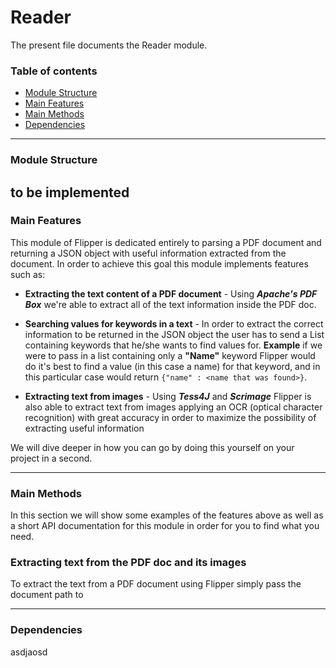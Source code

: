 # Reader

The present file documents the Reader module.
<br/>

### Table of contents ###

* [Module Structure](#module-structure)
* [Main Features](#main-features)
* [Main Methods](#main-methods)
* [Dependencies](#dependencies)
 
  
---
 
 ### Module Structure ### 
 
  to be implemented 
---

### Main Features ### 

This module of Flipper is dedicated entirely to parsing a PDF document and returning 
a JSON object with useful information extracted from the document. In order to achieve this goal
this module implements features such as:

* **Extracting the text content of a PDF document** - Using **_Apache's PDF Box_** we're able
to extract all of the text information inside the PDF doc.

* **Searching values for keywords in a text** - In order to extract the correct information
to be returned in the JSON object the user has to send a List containing keywords that he/she
wants to find values for. **Example** if we were to pass in a list containing only a **"Name"** 
keyword Flipper would do it's best to find a value (in this case a name) for that keyword, and
 in this particular case would return `{"name" : <name that was found>}`.
 
* **Extracting text from images** - Using **_Tess4J_** and **_Scrimage_** Flipper is also able
to extract text from images applying an OCR (optical character recognition) with great accuracy in
 order to maximize the possibility of extracting useful information
 
 We will dive deeper in how you can go by doing this yourself on your project in a second.
 
---

### Main Methods ###

In this section we will show some examples of the features above as well as a short API documentation for this module
in order for you to find what you need.
<br/>

### Extracting text from the PDF doc and its images ###

To extract the text from a PDF document using Flipper simply pass the document path
to 
 
---

### Dependencies ### 

asdjaosd

 

